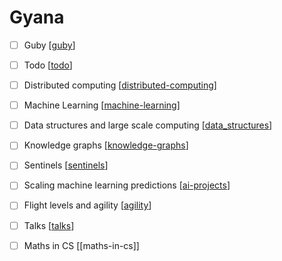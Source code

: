 # Gyana

- [ ] Guby [[guby]]
- [ ] Todo [[todo]]
- [ ] Distributed computing [[distributed-computing]]
- [ ] Machine Learning [[machine-learning]]
- [ ] Data structures and large scale computing [[data_structures]]
- [ ] Knowledge graphs [[knowledge-graphs]]
- [ ] Sentinels [[sentinels]]
- [ ] Scaling machine learning predictions [[ai-projects]]
- [ ] Flight levels and agility [[agility]]
- [ ] Talks [[talks]]
- [ ] Maths in CS [[maths-in-cs]]


[//begin]: # "Autogenerated link references for markdown compatibility"
[guby]: guby "Guby"
[todo]: todo "Todo"
[distributed-computing]: distributed-computing "Distributed Computing"
[machine-learning]: machine-learning "Machine Learning"
[data_structures]: data_structures "Data Structures"
[knowledge-graphs]: knowledge-graphs "Knowledge Graphs"
[sentinels]: sentinels "Sentinels"
[ai-projects]: ai-projects "AI Projects"
[agility]: agility "Agility"
[talks]: talks "Talks"
[//end]: # "Autogenerated link references"